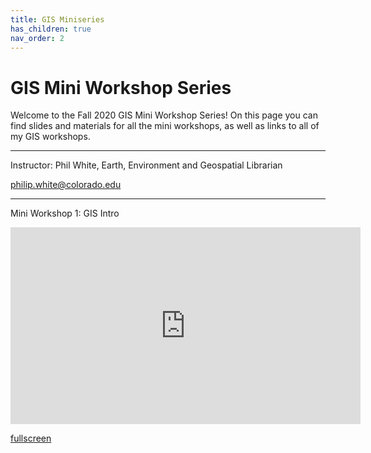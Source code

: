 ```yaml
---
title: GIS Miniseries
has_children: true
nav_order: 2
---
```


# GIS Mini Workshop Series

Welcome to the Fall 2020 GIS Mini Workshop Series! On this page you can find slides and materials for all the mini workshops, as well as links to all of my GIS workshops.

***
Instructor: Phil White, Earth, Environment and Geospatial Librarian

[philip.white@colorado.edu](mailto:philip.white@colorado.edu)

***
Mini Workshop 1: GIS Intro  

<iframe width="560" height="315" frameborder="0" marginheight="0" marginwidth="0" src="https://outpw.github.io/gis_mini1.html"></iframe>  

[fullscreen][GIS_mini1]




[Python]: img/PythonLogo.png
[Pandas]: img/Pandas_logo.png
[GIS_Mini1]: https://outpw.github.io/GIS_Mini1.html "GIS Mini 1 slides"
[GISLibGuide]: https://libguides.colorado.edu/GIS "CU Library GIS guide"
[GeospatialDataGuide]: https://libguides.colorado.edu/geospatialdata "CU Library geospatial data guide"
